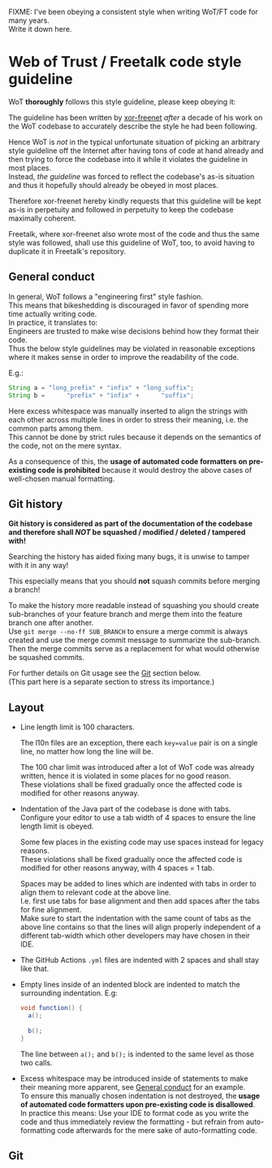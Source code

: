 FIXME: I've been obeying a consistent style when writing WoT/FT code for many years.  
Write it down here.
# Web of Trust / Freetalk code style guideline

WoT **thoroughly** follows this style guideline, please keep obeying it:

The guideline has been written by [xor-freenet](https://github.com/xor-freenet) *after* a decade of
his work on the WoT codebase to accurately describe the style he had been following.

Hence WoT is *not* in the typical unfortunate situation of picking an arbitrary style guideline off
the Internet after having tons of code at hand already and then trying to force the codebase into it
while it violates the guideline in most places.  
Instead, *the guideline* was forced to reflect the codebase's as-is situation and thus it hopefully
should already be obeyed in most places.

Therefore xor-freenet hereby kindly requests that this guideline will be kept as-is in perpetuity
and followed in perpetuity to keep the codebase maximally coherent.

Freetalk, where xor-freenet also wrote most of the code and thus the same style was followed, shall
use this guideline of WoT, too, to avoid having to duplicate it in Freetalk's repository.

## General conduct

In general, WoT follows a "engineering first" style fashion.  
This means that bikeshedding is discouraged in favor of spending more time actually writing code.  
In practice, it translates to:  
Engineers are trusted to make wise decisions behind how they format their code.  
Thus the below style guidelines may be violated in reasonable exceptions where it makes sense in
order to improve the readability of the code.  

E.g.:
```java
String a = "long_prefix" + "infix" + "long_suffix";
String b =      "prefix" + "infix" +      "suffix";
```

Here excess whitespace was manually inserted to align the strings with each other across multiple
lines in order to stress their meaning, i.e. the common parts among them.  
This cannot be done by strict rules because it depends on the semantics of the code, not on the
mere syntax.

As a consequence of this, the **usage of automated code formatters on pre-existing code is
prohibited** because it would destroy the above cases of well-chosen manual formatting.

## Git history

**Git history is considered as part of the documentation of the codebase and therefore shall
*NOT* be squashed / modified / deleted / tampered with!**

Searching the history has aided fixing many bugs, it is unwise to tamper with it in any way!

This especially means that you should **not** squash commits before merging a branch!

To make the history more readable instead of squashing you should create sub-branches of your
feature branch and merge them into the feature branch one after another.  
Use `git merge --no-ff SUB_BRANCH` to ensure a merge commit is always created and use the merge
commit message to summarize the sub-branch.  
Then the merge commits serve as a replacement for what would otherwise be squashed commits.

For further details on Git usage see the [Git](#git) section below.  
(This part here is a separate section to stress its importance.)

## Layout

- Line length limit is 100 characters.
  
  The l10n files are an exception, there each `key=value` pair is on a single line, no matter how
  long the line will be.
  
  The 100 char limit was introduced after a lot of WoT code was already written, hence it is violated
  in some places for no good reason.  
  These violations shall be fixed gradually once the affected code is modified for other reasons
  anyway.

- Indentation of the Java part of the codebase is done with tabs.  
  Configure your editor to use a tab width of 4 spaces to ensure the line length limit is obeyed.
  
  Some few places in the existing code may use spaces instead for legacy reasons.  
  These violations shall be fixed gradually once the affected code is modified for other reasons
  anyway, with 4 spaces = 1 tab.
  
  Spaces may be added to lines which are indented with tabs in order to align them to relevant code
  at the above line.  
  I.e. first use tabs for base alignment and then add spaces after the tabs for fine alignment.  
  Make sure to start the indentation with the same count of tabs as the above line contains so that
  the lines will align properly independent of a different tab-width which other developers may have
  chosen in their IDE.

- The GitHub Actions `.yml` files are indented with 2 spaces and shall stay like that.

- Empty lines inside of an indented block are indented to match the surrounding indentation. E.g:
  ```java
  void function() {
  	a();
  	
  	b();
  }
  ```
  The line between `a();` and `b();` is indented to the same level as those two calls.

- Excess whitespace may be introduced inside of statements to make their meaning more apparent,
  see [General conduct](#general-conduct) for an example.  
  To ensure this manually chosen indentation is not destroyed, the **usage of automated code
  formatters upon pre-existing code is disallowed**.  
  In practice this means: Use your IDE to format code as you write the code and thus immediately
  review the formatting - but refrain from auto-formatting code afterwards for the mere sake of
  auto-formatting code.

## Git
